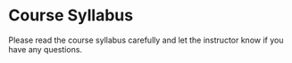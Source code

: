 # Course Syllabus

Please read the course syllabus carefully and let the instructor know if you have any questions.
